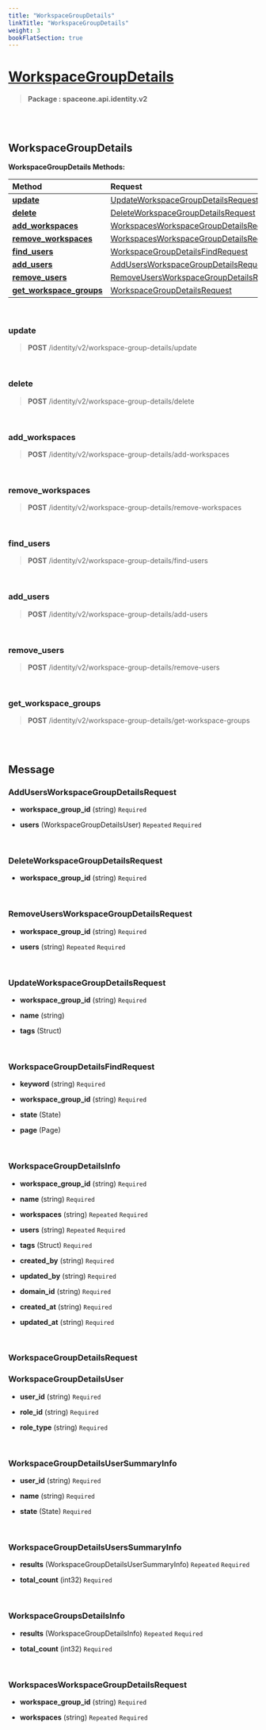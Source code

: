 ```yaml
---
title: "WorkspaceGroupDetails"
linkTitle: "WorkspaceGroupDetails"
weight: 3
bookFlatSection: true
---
```

# [WorkspaceGroupDetails](#WorkspaceGroupDetails)



>  **Package : spaceone.api.identity.v2**

<br>
<br>

## WorkspaceGroupDetails





**WorkspaceGroupDetails Methods:**


| Method | Request | Response |
| :----- | :-------- | :-------- |
| [**update**](./WorkspaceGroupDetails#update) | [UpdateWorkspaceGroupDetailsRequest](WorkspaceGroupDetails#updateworkspacegroupdetailsrequest) | [WorkspaceGroupDetailsInfo](WorkspaceGroupDetails#workspacegroupdetailsinfo) |
| [**delete**](./WorkspaceGroupDetails#delete) | [DeleteWorkspaceGroupDetailsRequest](WorkspaceGroupDetails#deleteworkspacegroupdetailsrequest) | [Empty](WorkspaceGroupDetails#empty) |
| [**add_workspaces**](./WorkspaceGroupDetails#add_workspaces) | [WorkspacesWorkspaceGroupDetailsRequest](WorkspaceGroupDetails#workspacesworkspacegroupdetailsrequest) | [WorkspaceGroupDetailsInfo](WorkspaceGroupDetails#workspacegroupdetailsinfo) |
| [**remove_workspaces**](./WorkspaceGroupDetails#remove_workspaces) | [WorkspacesWorkspaceGroupDetailsRequest](WorkspaceGroupDetails#workspacesworkspacegroupdetailsrequest) | [WorkspaceGroupDetailsInfo](WorkspaceGroupDetails#workspacegroupdetailsinfo) |
| [**find_users**](./WorkspaceGroupDetails#find_users) | [WorkspaceGroupDetailsFindRequest](WorkspaceGroupDetails#workspacegroupdetailsfindrequest) | [WorkspaceGroupDetailsUsersSummaryInfo](WorkspaceGroupDetails#workspacegroupdetailsuserssummaryinfo) |
| [**add_users**](./WorkspaceGroupDetails#add_users) | [AddUsersWorkspaceGroupDetailsRequest](WorkspaceGroupDetails#addusersworkspacegroupdetailsrequest) | [WorkspaceGroupDetailsInfo](WorkspaceGroupDetails#workspacegroupdetailsinfo) |
| [**remove_users**](./WorkspaceGroupDetails#remove_users) | [RemoveUsersWorkspaceGroupDetailsRequest](WorkspaceGroupDetails#removeusersworkspacegroupdetailsrequest) | [WorkspaceGroupDetailsInfo](WorkspaceGroupDetails#workspacegroupdetailsinfo) |
| [**get_workspace_groups**](./WorkspaceGroupDetails#get_workspace_groups) | [WorkspaceGroupDetailsRequest](WorkspaceGroupDetails#workspacegroupdetailsrequest) | [WorkspaceGroupsDetailsInfo](WorkspaceGroupDetails#workspacegroupsdetailsinfo) |



    
<br>

### update





> **POST** /identity/v2/workspace-group-details/update
>






    
<br>

### delete





> **POST** /identity/v2/workspace-group-details/delete
>






    
<br>

### add_workspaces





> **POST** /identity/v2/workspace-group-details/add-workspaces
>






    
<br>

### remove_workspaces





> **POST** /identity/v2/workspace-group-details/remove-workspaces
>






    
<br>

### find_users





> **POST** /identity/v2/workspace-group-details/find-users
>






    
<br>

### add_users





> **POST** /identity/v2/workspace-group-details/add-users
>






    
<br>

### remove_users





> **POST** /identity/v2/workspace-group-details/remove-users
>






    
<br>

### get_workspace_groups





> **POST** /identity/v2/workspace-group-details/get-workspace-groups
>






    


<br>
<br>

## Message



### AddUsersWorkspaceGroupDetailsRequest
* **workspace_group_id** (string)   `Required` 

    
* **users** (WorkspaceGroupDetailsUser)  `Repeated`    `Required` 

    <br>

### DeleteWorkspaceGroupDetailsRequest
* **workspace_group_id** (string)   `Required` 

    <br>

### RemoveUsersWorkspaceGroupDetailsRequest
* **workspace_group_id** (string)   `Required` 

    
* **users** (string)  `Repeated`    `Required` 

    <br>

### UpdateWorkspaceGroupDetailsRequest
* **workspace_group_id** (string)   `Required` 

    
* **name** (string)  

    
* **tags** (Struct)  

    <br>

### WorkspaceGroupDetailsFindRequest
* **keyword** (string)   `Required` 

    
* **workspace_group_id** (string)   `Required` 

    
* **state** (State)  

    
* **page** (Page)  

    <br>

### WorkspaceGroupDetailsInfo
* **workspace_group_id** (string)   `Required` 

    
* **name** (string)   `Required` 

    
* **workspaces** (string)  `Repeated`    `Required` 

    
* **users** (string)  `Repeated`    `Required` 

    
* **tags** (Struct)   `Required` 

    
* **created_by** (string)   `Required` 

    
* **updated_by** (string)   `Required` 

    
* **domain_id** (string)   `Required` 

    
* **created_at** (string)   `Required` 

    
* **updated_at** (string)   `Required` 

    <br>

### WorkspaceGroupDetailsRequest<br>

### WorkspaceGroupDetailsUser
* **user_id** (string)   `Required` 

    
* **role_id** (string)   `Required` 

    
* **role_type** (string)   `Required` 

    <br>

### WorkspaceGroupDetailsUserSummaryInfo
* **user_id** (string)   `Required` 

    
* **name** (string)   `Required` 

    
* **state** (State)   `Required` 

    <br>

### WorkspaceGroupDetailsUsersSummaryInfo
* **results** (WorkspaceGroupDetailsUserSummaryInfo)  `Repeated`    `Required` 

    
* **total_count** (int32)   `Required` 

    <br>

### WorkspaceGroupsDetailsInfo
* **results** (WorkspaceGroupDetailsInfo)  `Repeated`    `Required` 

    
* **total_count** (int32)   `Required` 

    <br>

### WorkspacesWorkspaceGroupDetailsRequest
* **workspace_group_id** (string)   `Required` 

    
* **workspaces** (string)  `Repeated`    `Required` 

    <br>
